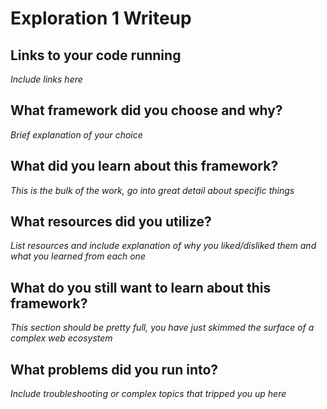 # Exploration 1 Writeup

## Links to your code running

*Include links here*

## What framework did you choose and why?

*Brief explanation of your choice*

## What did you learn about this framework?

*This is the bulk of the work, go into great detail about specific things*

## What resources did you utilize?

*List resources and include explanation of why you liked/disliked them and what you learned from each one*

## What do you still want to learn about this framework?

*This section should be pretty full, you have just skimmed the surface of a complex web ecosystem*

## What problems did you run into?

*Include troubleshooting or complex topics that tripped you up here*
